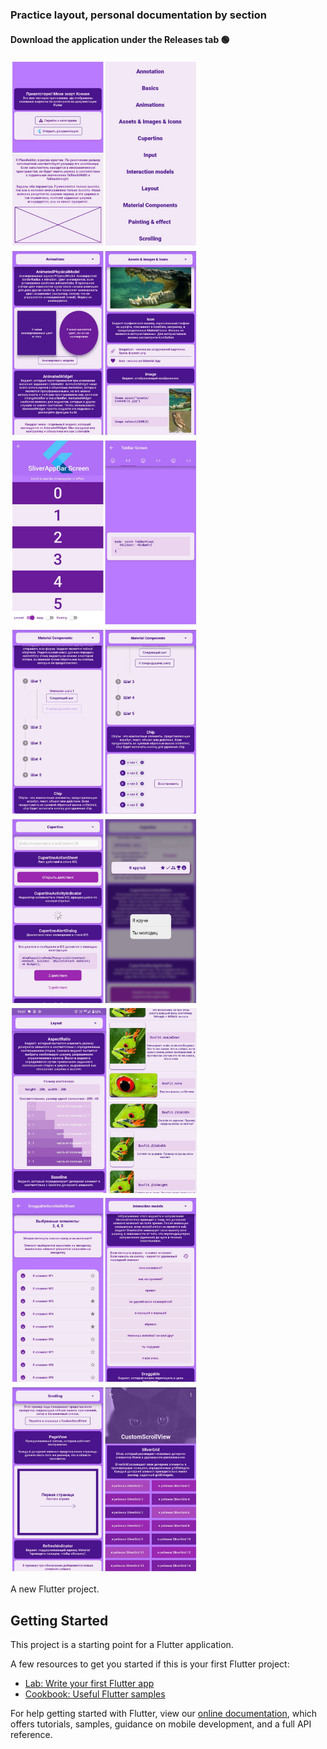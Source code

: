 ### Practice layout, personal documentation by section 
#### Download the application under the Releases tab 🟢

<img src="https://github.com/ksenia312/widgets_example/blob/main/preview/main.jpg" alt="drawing" width="300"/> <img src="https://github.com/ksenia312/widgets_example/blob/main/preview/animations_assets.jpg" alt="drawing" width="300"/> <img src="https://github.com/ksenia312/widgets_example/blob/main/preview/material.jpg" alt="drawing" width="300"/> <img src="https://github.com/ksenia312/widgets_example/blob/main/preview/material2.jpg" alt="drawing" width="300"/> <img src="https://github.com/ksenia312/widgets_example/blob/main/preview/ios.jpg" alt="drawing" width="300"/> <img src="https://github.com/ksenia312/widgets_example/blob/main/preview/layout.jpg" alt="drawing" width="300"/> <img src="https://github.com/ksenia312/widgets_example/blob/main/preview/interactions.jpg" alt="drawing" width="300"/> <img src="https://github.com/ksenia312/widgets_example/blob/main/preview/scrolling.jpg" alt="drawing" width="300"/>

A new Flutter project.

## Getting Started

This project is a starting point for a Flutter application.

A few resources to get you started if this is your first Flutter project:

- [Lab: Write your first Flutter app](https://flutter.dev/docs/get-started/codelab)
- [Cookbook: Useful Flutter samples](https://flutter.dev/docs/cookbook)

For help getting started with Flutter, view our
[online documentation](https://flutter.dev/docs), which offers tutorials,
samples, guidance on mobile development, and a full API reference.
